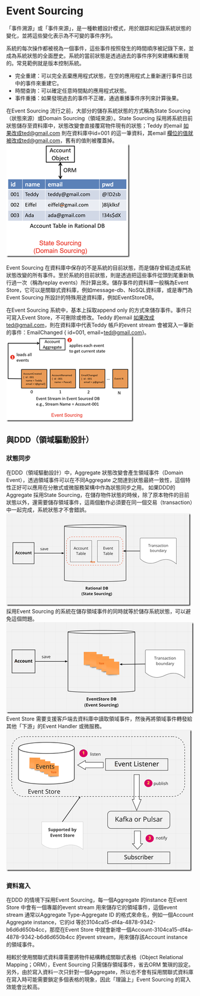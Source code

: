 # Event Sourcing
「事件溯源」或「事件來源」，是一種軟體設計模式，用於跟踪和記錄系統狀態的變化，並將這些變化表示為不可變的事件序列。

系統的每次操作都被視為一個事件，這些事件按照發生的時間順序被記錄下來，並成為系統狀態的全面歷史。系統的當前狀態是透過過去的事件序列來建構和重現的。常見範例就是版本控制系統。

* 完全重建：可以完全丟棄應用程式狀態，在空的應用程式上重新運行事件日誌中的事件來重建它。
* 時間查詢：可以確定任意時間點的應用程式狀態。
* 事件重播：如果發現過去的事件不正確，通過重播事件序列來計算後果。

在Event Sourcing 流行之前，大部分的儲存系統狀態的方式稱為State Sourcing（狀態來源）或Domain Sourcing（領域來源）。State Sourcing 採用將系統目前狀態儲存至資料庫中，狀態改變會直接覆寫物件現有的狀態；Teddy 的email 如果改成ted@gmail.com 則在資料庫中id=001 的這一筆資料，其email 欄位的值就被改成ted@gmail.com，舊有的值則被覆蓋掉。
![image](./images/event1.png)

Event Sourcing 在資料庫中保存的不是系統的目前狀態，而是儲存曾經造成系統狀態改變的所有事件。至於系統的目前狀態，則是透過把這些事件從頭到尾重新執行過一次（稱為replay events）所計算出來。儲存事件的資料庫一般稱為Event Store，它可以是關聯式資料庫，例如message-db、NoSQL資料庫，或是專門為Event Sourcing 所設計的特殊用途資料庫，例如EventStoreDB。

在Event Sourcing 系統中，基本上採取append only 的方式來儲存事件。事件只可寫入Event Store，不可刪除或修改。Teddy 的email 如果改成ted@gmail.com，則在資料庫中代表Teddy 帳戶的event stream 會被寫入一筆新的事件：EmailChanged { id=001, email=ted@gmail.com}。
![image](./images/event2.png)

## 與DDD（領域驅動設計）
### 狀態同步
在DDD（領域驅動設計）中，Aggregate 狀態改變會產生領域事件（Domain Event），透過領域事件可以在不同Aggregate 之間達到狀態最終一致性，這個特性正好可以應用在分散式或微服務架構中作為狀態同步之用。
如果DDD的Aggregate 採用State Sourcing，在儲存物件狀態的時候，除了原本物件的目前狀態以外，還需要儲存領域事件，這兩個動作必須要在同一個交易（transaction）中一起完成，系統狀態才不會錯誤。
![image](./images/event3.png)
採用Event Sourcing 的系統在儲存領域事件的同時就等於儲存系統狀態，可以避免這個問題。
![image](./images/event4.png)
Event Store 需要支援客戶端去資料庫中讀取領域事件，然後再將領域事件轉發給其他「下游」的Event Handler 或微服務。
![image](./images/event5.png)
### 資料寫入
在DDD 的情境下採用Event Sourcing，每一個Aggregate 的instance 在Event Store 中會有一個專屬的event stream 用來儲存它的領域事件，這個event stream 通常以Aggregate Type-Aggregate ID 的格式來命名，例如一個Account Aggregate instance，它的id 等於3104ca15-df4a-4878-9342-b6d6d650b4cc，那麼在Event Store 中就會新增一個Account-3104ca15-df4a-4878-9342-b6d6d650b4cc 的event stream，用來儲存該Account instance 的領域事件。

相較於使用關聯式資料庫需要將物件結構轉成關聯式表格（Object Relational Mapping；ORM），Event Sourcing 只需儲存領域事件，省去ORM 繁瑣的設定。另外，由於寫入資料一次只針對一個Aggregate，所以也不會有採用關聯式資料庫在寫入時可能需要鎖定多個表格的現象，因此「理論上」Event Sourcing 的寫入效能會比較高。